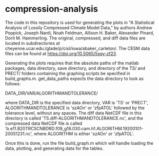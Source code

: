 # compression-analysis

The code in this repository is used for generating the plots in "A Statistical Analysis of Lossily Compressed Climate Model Data," by authors Andrew Poppick, Joseph Nardi, Noah Feldman, Allison H. Baker, Alexander Pinard, Dorit M. Hammerling. The original, compressed, and diff data files are located in subdirectories at cheyenne.ucar.edu:/glade/p/cisl/iowa/abaker_carleton/. The CESM data files can be found at https://doi.org/10.5065/5sqy-zf23.

Generating the plots requires that the absolute paths of the matlab packages, data directory, save directory, and directory of the TS/ and PRECT/ folders containing the graphing scripts be specified in build_graphs.m. get_data_paths expects the data directory to look as follows:

DATA_DIR/VAR/ALGORITHMANDTOLERANCE/

where DATA_DIR is the specified data directory, VAR is 'TS' or 'PRECT', ALGORITHMANDTOLERANCE is 'szAOn' or 'zfpATOL' followed by the tolerance level, without any spaces. The diff data NetCDF file in this directory is called 'TS.diff-ALGORITHMANDTOLERANCE.nc', and the compressed data NetCDF file is called 'b.e11.B20TRC5CNBDRD.f09_g16.030.cam.h1.ALGORITHM.19200101-20051231.nc', where ALGORITHM is either 'szAOn' or 'zfpATOL'. 

Once this is done, run the file build_graph.m which will handle loading the data, plotting, and generating data for the tables.
